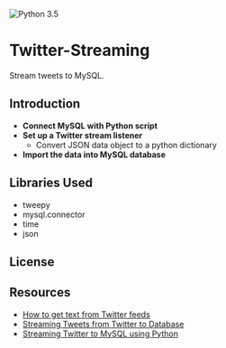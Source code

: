 ![Python 3.5](https://img.shields.io/badge/python-3.5-blue.svg)

# Twitter-Streaming
Stream tweets to MySQL. 

## Introduction
* **Connect MySQL with Python script**
* **Set up a Twitter stream listener**
    * Convert JSON data object to a python dictionary
* **Import the data into MySQL database**

## Libraries Used
* tweepy
* mysql.connector
* time
* json

## License

## Resources
* [How to get text from Twitter feeds](http://www.tulane.edu/~howard/CompCultES/twitter.html)
* [Streaming Tweets from Twitter to Database](https://pythonprogramming.net/mysql-live-database-example-streaming-data/)
* [Streaming Twitter to MySQL using Python](http://miningthedetails.com/blog/python/TwitterStreamsPythonMySQL/)
